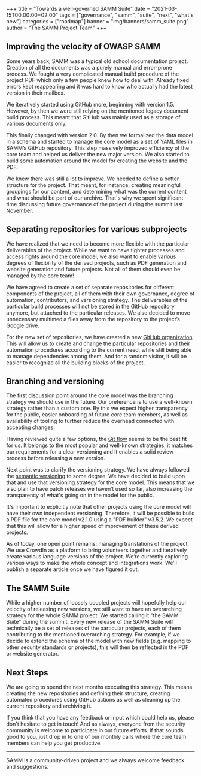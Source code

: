 +++
title = "Towards a well-governed SAMM Suite"
date = "2021-03-15T00:00:00+02:00"
tags = ["governance", "samm", "suite", "next", "what's new"]
categories = ["roadmap"]
banner = "img/banners/samm_suite.png"
author = "The SAMM Project Team"
+++

## Improving the velocity of OWASP SAMM

Some years back, SAMM was a typical old school documentation project. Creation of all the documents was a purely manual and error-prone process. We fought a very complicated manual build procedure of the project PDF which only a few people knew how to deal with. Already fixed errors kept reappearing and it was hard to know who actually had the latest version in their mailbox. 

We iteratively started using GitHub more, beginning with version 1.5. However, by then we were still relying on the mentioned legacy document build process. This meant that GitHub was mainly used as a storage of various documents only. 

This finally changed with version 2.0. By then we formalized the data model in a schema and started to manage the core model as a set of YAML files in SAMM’s GitHub repository. This step massively improved efficiency of the core team and helped us deliver the new major version. We also started to build some automation around the model for creating the website and the PDF. 

We knew there was still a lot to improve. We needed to define a better structure for the project. That meant, for instance, creating meaningful groupings for our content, and determining what was the current content and what should be part of our archive. That's why we spent significant time discussing future governance of the project during the summit last November. 

## Separating repositories for various subprojects

We have realized that we need to become more flexible with the particular deliverables of the project. While we want to have tighter processes and access rights around the core model, we also want to enable various degrees of flexibility of the derived projects, such as PDF generation and website generation and future projects. Not all of them should even be managed by the core team! 

We have agreed to create a set of separate repositories for different components of the project, all of them with their own governance, degree of automation, contributors, and versioning strategy. The deliverables of the particular build processes will not be stored in the GitHub repository anymore, but attached to the particular releases. We also decided to move unnecessary multimedia files away from the repository to the project’s Google drive. 

For the new set of repositories, we have created a new [GitHub organization](https://github.com/owaspsamm). This will allow us to create and change the particular repositories and their automation procedures according to the current need, while still being able to manage dependencies among them. And for a random visitor, it will be easier to recognize all the building blocks of the project. 

## Branching and versioning

The first discussion point around the core model was the branching strategy we should use in the future. Our preference is to use a well-known strategy rather than a custom one. By this we expect higher transparency for the public, easier onboarding of future core team members, as well as availability of tooling to further reduce the overhead connected with accepting changes. 

Having reviewed quite a few options, the [Git flow](https://github.com/nvie/gitflow) seems to be the best fit for us. It belongs to the most popular and well-known strategies, it matches our requirements for a clear versioning and it enables a solid review process before releasing a new version. 

Next point was to clarify the versioning strategy. We have always followed the [semantic versioning](https://semver.org/) to some degree. We have decided to build upon that and use that versioning strategy for the core model. This means that we also plan to have patch releases we haven’t used so far, also increasing the transparency of what's going on in the model for the public. 

It's important to explicitly note that other projects using the core model will have their own independent versioning. Therefore, it will be possible to build a PDF file for the core model v2.1.0 using a "PDF builder" v3.5.2. We expect that this will allow for a higher speed of improvement of these derived projects. 

As of today, one open point remains: managing translations of the project. We use CrowdIn as a platform to bring volunteers together and iteratively create various language versions of the project. We’re currently exploring various ways to make the whole concept and integrations work. We’ll publish a separate article once we have figured it out.

## The SAMM Suite

While a higher number of loosely coupled projects will hopefully help our velocity of releasing new versions, we still want to have an overarching strategy for the whole SAMM project. We started calling it "the SAMM Suite" during the summit. Every new release of the SAMM Suite will technically be a set of releases of the particular projects, each of them contributing to the mentioned overarching strategy. For example, if we decide to extend the schema of the model with new fields (e.g. mapping to other security standards or projects), this will then be reflected in the PDF or website generator.

## Next Steps

We are going to spend the next months executing this strategy. This means creating the new repositories and defining their structure, creating automated procedures using GitHub actions as well as cleaning up the current repository and archiving it. 

If you think that you have any feedback or input which could help us, please don't hesitate to get in touch! And as always, everyone from the security community is welcome to participate in our future efforts. If that sounds good to you, just drop in to one of our monthly calls where the core team members can help you get productive.


---

SAMM is a community-driven project and we always welcome feedback and suggestions.
